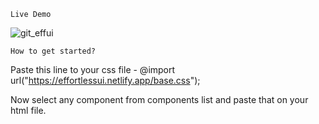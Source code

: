 `Live Demo`

![git_effui](https://user-images.githubusercontent.com/56235204/112718478-4fc1fe00-8f19-11eb-9a48-2f8447916eac.gif)


`How to get started?`

Paste this line to your css file - 
@import url("https://effortlessui.netlify.app/base.css");

Now select any component from components list and paste that on your html file.

